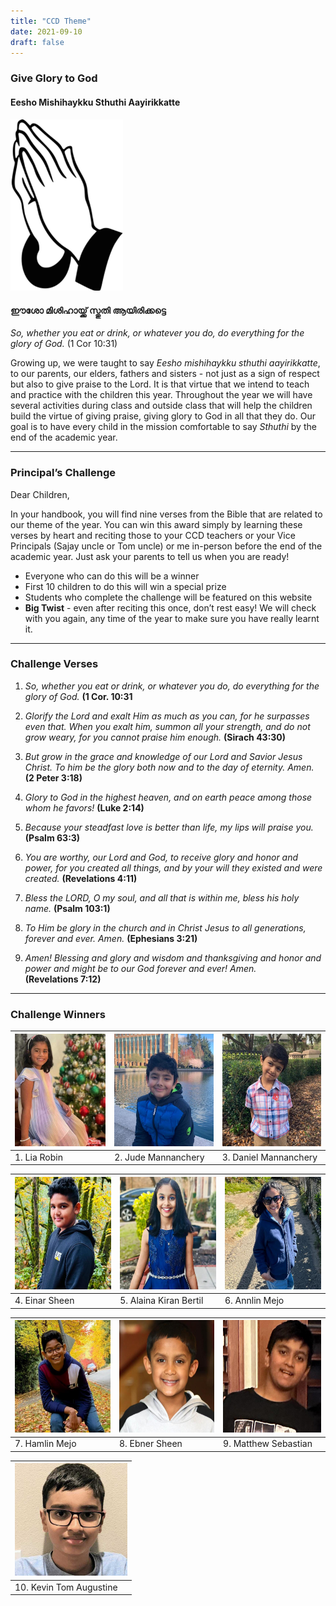 ```yaml
---
title: "CCD Theme"
date: 2021-09-10
draft: false
---
```


### **Give Glory to God**

#### Eesho Mishihaykku Sthuthi Aayirikkatte

<img src="/img/sthuthi.jpg" width="180" width="100%" height="auto">
<p></p>

#### ഈശോ മിശിഹായ്ക്ക് സ്തുതി ആയിരിക്കട്ടെ

*So, whether you eat or drink, or whatever you do, do everything for the glory of God.* (1 Cor 10:31)

Growing up, we were taught to say *Eesho mishihaykku sthuthi aayirikkatte*, to our parents, our elders, fathers and sisters - not just as a sign of respect but also to give praise to the Lord. It is that virtue that we intend to teach and practice with the children this year. Throughout the year we will have several activities during class and outside class that will help the children build the virtue of giving praise, giving glory to God in all that they do. Our goal is to have every child in the mission comfortable to say *Sthuthi* by the end of the academic year.

---
###  Principal’s Challenge

Dear Children,

In your handbook, you will find nine verses from the Bible that are related to our theme of the year. You can win this award simply by learning these verses by heart and reciting those to your CCD teachers or your Vice Principals (Sajay uncle or Tom uncle) or me in-person before the end of the academic year. Just ask your parents to tell us when you are ready!
 
* Everyone who can do this will be a winner
* First 10 children to do this will win a special prize
* Students who complete the challenge will be featured on this website
* **Big Twist** - even after reciting this once, don’t rest easy! We will check with you again, any time of the year to make sure you have really learnt it. 

---

### Challenge Verses

1. *So, whether you eat or drink, or whatever you do, do everything for the glory of God.*
**(1 Cor. 10:31**

2. *Glorify the Lord and exalt Him as much as you can, for he surpasses even that.*
*When you exalt him, summon all your strength, and do not grow weary, for you cannot praise him enough.*
**(Sirach 43:30)**

3. *But grow in the grace and knowledge of our Lord and Savior Jesus Christ. To him be the glory both now and to the day of eternity. Amen.*  
**(2 Peter 3:18)**

4. *Glory to God in the highest heaven,*
*and on earth peace among those whom he favors!*
**(Luke 2:14)**

5. *Because your steadfast love is better than life, my lips will praise you.*
**(Psalm 63:3)**

6. *You are worthy, our Lord and God, to receive glory and honor and power,*
*for you created all things, and by your will they existed and were created.*
**(Revelations 4:11)**

7. *Bless the LORD, O my soul, and all that is within me, bless his holy name.*
**(Psalm 103:1)**

8. *To Him be glory in the church and in Christ Jesus to all generations, forever and ever. Amen.*
**(Ephesians 3:21)**

9. *Amen! Blessing and glory and wisdom and thanksgiving and honor and power and might be to our God forever and ever! Amen.*  
**(Revelations 7:12)**

---

### Challenge Winners

| <img src="/img/PrincipleChallengeWinners/IMG-20240104-WA0004 (1).jpg" width="180" width="100%" height="180"> |<img src="/img/PrincipleChallengeWinners/IMG-20240121-WA0010 (1).jpg" width="180" width="100%" height="180">|<img src="/img/PrincipleChallengeWinners/IMG-20240121-WA0011 (1).jpg" width="180" width="100%" height="180"> |
| ------------- | ------------- | ------------- |
| 1. Lia Robin |  2. Jude Mannanchery |  3. Daniel Mannanchery |

| <img src="/img/PrincipleChallengeWinners/Ainer 4.jpg" width="180" width="100%" height="180"> | <img src="/img/PrincipleChallengeWinners/WA0013 5(1).jpg" width="180" width="100%" height="180"> | <img src="/img/PrincipleChallengeWinners/Annlin 6.jpg" width="180" width="100%" height="180"> |
| ------------- | ------------- | ------------- |
| 4. Einar Sheen | 5. Alaina Kiran Bertil | 6. Annlin Mejo |

| <img src="/img/PrincipleChallengeWinners/Hamlin 7.jpg" width="180" width="100%" height="180"> | <img src="/img/PrincipleChallengeWinners/Ebner.jpg" width="180" width="100%" height="180"> | <img src="/img/PrincipleChallengeWinners/Matthew.jpg" width="180" width="100%" height="180"> |
| ------------- | ------------- | ------------- |
| 7. Hamlin Mejo | 8. Ebner Sheen | 9. Matthew Sebastian |

| <img src="/img/PrincipleChallengeWinners/Kevin.jpg" width="180" width="100%" height="180"> |
| ------------- |
| 10. Kevin Tom Augustine |
